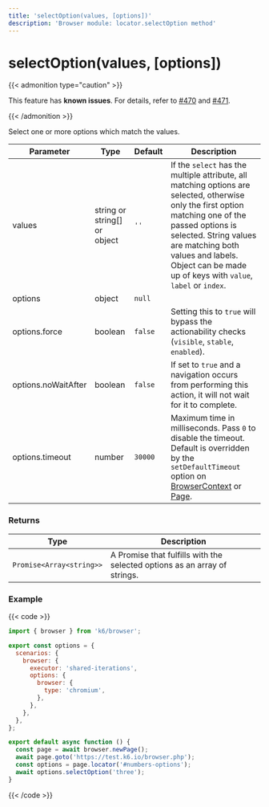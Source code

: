 ```yaml
---
title: 'selectOption(values, [options])'
description: 'Browser module: locator.selectOption method'
---
```


# selectOption(values, [options])

{{< admonition type="caution" >}}

This feature has **known issues**. For details, refer to
[#470](https://github.com/grafana/xk6-browser/issues/470) and [#471](https://github.com/grafana/xk6-browser/issues/471).

{{< /admonition >}}

Select one or more options which match the values.

<TableWithNestedRows>

| Parameter           | Type                         | Default | Description                                                                                                                                                                                                                                                                                                                                   |
| ------------------- | ---------------------------- | ------- | --------------------------------------------------------------------------------------------------------------------------------------------------------------------------------------------------------------------------------------------------------------------------------------------------------------------------------------------- |
| values              | string or string[] or object | `''`    | If the `select` has the multiple attribute, all matching options are selected, otherwise only the first option matching one of the passed options is selected. String values are matching both values and labels. Object can be made up of keys with `value`, `label` or `index`.                                                                                                                |
| options             | object                       | `null`  |                                                                                                                                                                                                                                                                                                                                               |
| options.force       | boolean                      | `false` | Setting this to `true` will bypass the actionability checks (`visible`, `stable`, `enabled`).                                                                                                                                                                                                                                                 |
| options.noWaitAfter | boolean                      | `false` | If set to `true` and a navigation occurs from performing this action, it will not wait for it to complete.                                                                                                                                                                                                                                    |
| options.timeout     | number                       | `30000` | Maximum time in milliseconds. Pass `0` to disable the timeout. Default is overridden by the `setDefaultTimeout` option on [BrowserContext](https://grafana.com/docs/k6/<K6_VERSION>/javascript-api/k6-browser/browsercontext/) or [Page](https://grafana.com/docs/k6/<K6_VERSION>/javascript-api/k6-browser/page/). |

</TableWithNestedRows>

### Returns

| Type                     | Description                                                               |
| ------------------------ | ------------------------------------------------------------------------- |
| `Promise<Array<string>>` | A Promise that fulfills with the selected options as an array of strings. |

### Example

{{< code >}}

```javascript
import { browser } from 'k6/browser';

export const options = {
  scenarios: {
    browser: {
      executor: 'shared-iterations',
      options: {
        browser: {
          type: 'chromium',
        },
      },
    },
  },
};

export default async function () {
  const page = await browser.newPage();
  await page.goto('https://test.k6.io/browser.php');
  const options = page.locator('#numbers-options');
  await options.selectOption('three');
}
```

{{< /code >}}
